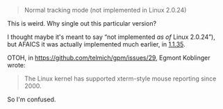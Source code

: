 > Normal tracking mode (not implemented in Linux 2.0.24)

This is weird. Why single out this particular version?

I thought maybe it's meant to say “not implemented *as of* Linux 2.0.24”),
but AFAICS it was actually implemented much earlier, in
[1.1.35](https://git.kernel.org/pub/scm/linux/kernel/git/history/history.git/commit/?id=f48455d2222abd02d9a3b4e98096bb7f05045779).

OTOH, in <https://github.com/telmich/gpm/issues/29>, Egmont Koblinger wrote:

> The Linux kernel has supported xterm-style mouse reporting since 2000.

So I'm confused.
